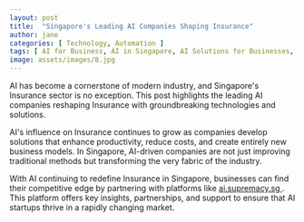 ```yaml
---
layout: post
title:  "Singapore's Leading AI Companies Shaping Insurance"
author: jane
categories: [ Technology, Automation ]
tags: [ AI for Business, AI in Singapore, AI Solutions for Businesses, AI Trends ]
image: assets/images/8.jpg
---
```


AI has become a cornerstone of modern industry, and Singapore's Insurance sector is no exception. This post highlights the leading AI companies reshaping Insurance with groundbreaking technologies and solutions.

AI's influence on Insurance continues to grow as companies develop solutions that enhance productivity, reduce costs, and create entirely new business models. In Singapore, AI-driven companies are not just improving traditional methods but transforming the very fabric of the industry.

With AI continuing to redefine Insurance in Singapore, businesses can find their competitive edge by partnering with platforms like <a href="https://ai.supremacy.sg" target="_blank"> ai.supremacy.sg </a>. This platform offers key insights, partnerships, and support to ensure that AI startups thrive in a rapidly changing market.
